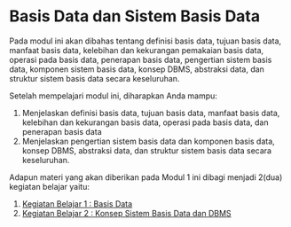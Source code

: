 # Basis Data dan Sistem Basis Data

Pada modul ini akan dibahas tentang definisi basis data, tujuan basis data, manfaat basis data, kelebihan dan kekurangan pemakaian basis data, operasi pada basis data, penerapan basis data, pengertian sistem basis data, komponen sistem basis data, konsep DBMS, abstraksi data, dan struktur sistem basis data secara keseluruhan.

Setelah mempelajari modul ini, diharapkan Anda mampu:

1. Menjelaskan definisi basis data, tujuan basis data, manfaat basis data, kelebihan dan kekurangan basis data, operasi pada basis data, dan penerapan basis data
2. Menjelaskan pengertian sistem basis data dan komponen basis data, konsep DBMS, abstraksi data, dan struktur sistem basis data secara keseluruhan.

Adapun materi yang akan diberikan pada Modul 1 ini dibagi menjadi 2(dua) kegiatan belajar yaitu:

1. [Kegiatan Belajar 1 : Basis Data](kb-01/README.md)
2. [Kegiatan Belajar 2 : Konsep Sistem Basis Data dan DBMS](kb-02/README.md)
